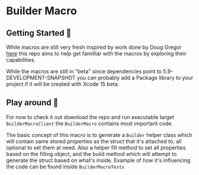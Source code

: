 # Builder Macro

## Getting Started 🚀

While macros are still very fresh inspired by work done by Doug Gregor [here](https://github.com/DougGregor/swift-macro-examples) this repo aims to help get familliar with the macros by exploring their capabilities.

While the macros are still in "beta" since dependencies point to 5.9-DEVELOPMENT-SNAPSHOT you can probably add a Package library to your project if it will be created with Xcode 15 beta.

## Play around 🛝

For now to check it out download the repo and run executable target `BuilderMacroClient` the `BuilderMacro` contains most important code.

The basic concept of this macro is to generate a `Builder` helper class which will contain same stored properties as the struct that it's attached to, all optional to set them at need. Also a helper fill method to set all properties based on the filling object, and the build method which will attempt to generate the struct based on what's inside. Example of how it's influencing the code can be found inside `BuilderMacroTests`
